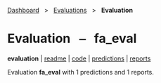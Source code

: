 [Dashboard](../../index.md)  &nbsp; > &nbsp; [Evaluations](../index.md)  &nbsp; > &nbsp; **Evaluation** 

# Evaluation &nbsp; ⎯ &nbsp; fa_eval

**evaluation** | [readme](readme.md) | [code](code.md) | [predictions](predictions/index.md) | [reports](reports/index.md) 

Evaluation **fa_eval** with 1 predictions and 1 reports.

